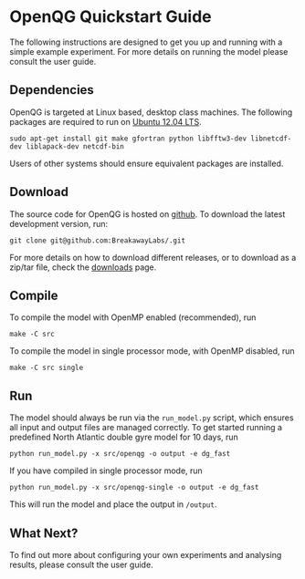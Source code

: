 # OpenQG Quickstart Guide

The following instructions are designed to get you up and running with a simple example experiment. For more details on running the model please consult the user guide.

## Dependencies

OpenQG is targeted at Linux based, desktop class machines. The following packages are required to run on [Ubuntu 12.04 LTS](http://releases.ubuntu.com/precise/). 

    sudo apt-get install git make gfortran python libfftw3-dev libnetcdf-dev liblapack-dev netcdf-bin

Users of other systems should ensure equivalent packages are installed.

## Download

The source code for OpenQG is hosted on [github](https://github.com/BreakawayLabs/openqg). To download the latest development version, run:

    git clone git@github.com:BreakawayLabs/.git

For more details on how to download different releases, or to download as a zip/tar file, check the [downloads](http://openqg.breakawaylabs.com.au/web/downloads) page.

## Compile

To compile the model with OpenMP enabled (recommended), run

    make -C src

To compile the model in single processor mode, with OpenMP disabled, run

    make -C src single

## Run

The model should always be run via the `run_model.py` script, which ensures all input and output files are managed correctly. To get started running a predefined North Atlantic double gyre model for 10 days, run

    python run_model.py -x src/openqg -o output -e dg_fast

If you have compiled in single processor mode, run

    python run_model.py -x src/openqg-single -o output -e dg_fast

This will run the model and place the output in `/output`.

## What Next?

To find out more about configuring your own experiments and analysing results, please consult the user guide.
